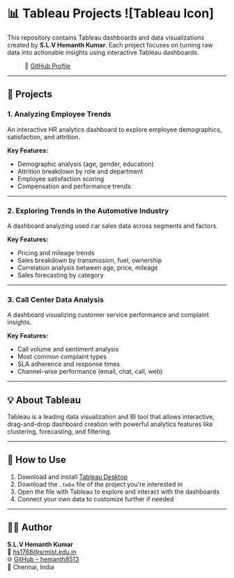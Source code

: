 # 📊 Tableau Projects ![Tableau Icon]
This repository contains Tableau dashboards and data visualizations created by **S.L.V Hemanth Kumar**. Each project focuses on turning raw data into actionable insights using interactive Tableau dashboards.

> 🔗 [GitHub Profile](https://github.com/hemanth8513)

---

## 🚀 Projects

### 1. Analyzing Employee Trends  

An interactive HR analytics dashboard to explore employee demographics, satisfaction, and attrition.

**Key Features:**
- Demographic analysis (age, gender, education)
- Attrition breakdown by role and department
- Employee satisfaction scoring
- Compensation and performance trends

---

### 2. Exploring Trends in the Automotive Industry  

A dashboard analyzing used car sales data across segments and factors.

**Key Features:**
- Pricing and mileage trends
- Sales breakdown by transmission, fuel, ownership
- Correlation analysis between age, price, mileage
- Sales forecasting by category

---

### 3. Call Center Data Analysis  

A dashboard visualizing customer service performance and complaint insights.

**Key Features:**
- Call volume and sentiment analysis
- Most common complaint types
- SLA adherence and response times
- Channel-wise performance (email, chat, call, web)

---

## 💡 About Tableau

Tableau is a leading data visualization and BI tool that allows interactive, drag-and-drop dashboard creation with powerful analytics features like clustering, forecasting, and filtering.

---

## 📌 How to Use

1. Download and install [Tableau Desktop](https://www.tableau.com/products/desktop)
2. Download the `.twbx` file of the project you're interested in
3. Open the file with Tableau to explore and interact with the dashboards
4. Connect your own data to customize further if needed

---

## 👨‍💻 Author

**S.L.V Hemanth Kumar**  
📧 [hs1768@srmist.edu.in](mailto:hs1768@srmist.edu.in)  
🌐 [GitHub – hemanth8513](https://github.com/hemanth8513)  
📍 Chennai, India
